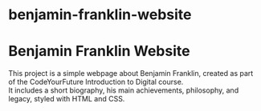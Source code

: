 # benjamin-franklin-website
# Benjamin Franklin Website

This project is a simple webpage about Benjamin Franklin, created as part of the CodeYourFuture Introduction to Digital course.  
It includes a short biography, his main achievements, philosophy, and legacy, styled with HTML and CSS.
